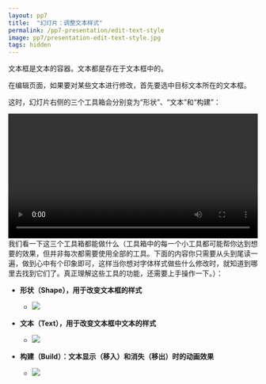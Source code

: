 ```yaml
---
layout: pp7
title:  "幻灯片：调整文本样式"
permalink: /pp7-presentation/edit-text-style
image: pp7/presentation-edit-text-style.jpg
tags: hidden
---
```


文本框是文本的容器。文本都是存在于文本框中的。

在编辑页面，如果要对某些文本进行修改，首先要选中目标文本所在的文本框。

这时，幻灯片右侧的三个工具箱会分别变为“形状”、“文本”和“构建”：

<video width="100%" controls>
  <source src="{{ site.baseurl }}/videos/presentation-edit-text-style.mp4" type="video/mp4">
</video>
我们看一下这三个工具箱都能做什么（工具箱中的每一个小工具都可能帮你达到想要的效果，但并非每次都需要使用全部的工具。下面的内容你只需要从头到尾读一遍，做到心中有个印象即可，这样当你想对字体样式做些什么修改时，就知道到哪里去找到它们了。真正理解这些工具的功能，还需要上手操作一下。）：


-  **形状（Shape），用于改变文本框的样式**

   -  ![](/image/pp7/presentation-eidt-text-style-shape.jpg)
   
-  **文本（Text），用于改变文本框中文本的样式**

   -  ![](/image/pp7/presentation-eidt-text-text.jpg)
   
-  **构建（Build）：文本显示（移入）和消失（移出）时的动画效果**

   -  ![](/image/pp7/presentation-eidt-text-style-build.jpg)
   
   